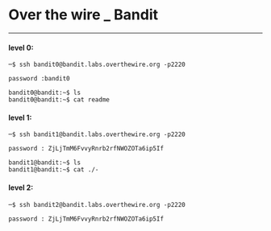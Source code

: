 # Over the wire _ Bandit
---
#### level 0:
```
─$ ssh bandit0@bandit.labs.overthewire.org -p2220
```
```
password :bandit0
```
```
bandit0@bandit:~$ ls
bandit0@bandit:~$ cat readme
```
#### level 1:
```
─$ ssh bandit1@bandit.labs.overthewire.org -p2220
```
```
password : ZjLjTmM6FvvyRnrb2rfNWOZOTa6ip5If
```
```
bandit1@bandit:~$ ls
bandit1@bandit:~$ cat ./-
```
#### level 2:
```
─$ ssh bandit2@bandit.labs.overthewire.org -p2220
```
```
password : ZjLjTmM6FvvyRnrb2rfNWOZOTa6ip5If
```